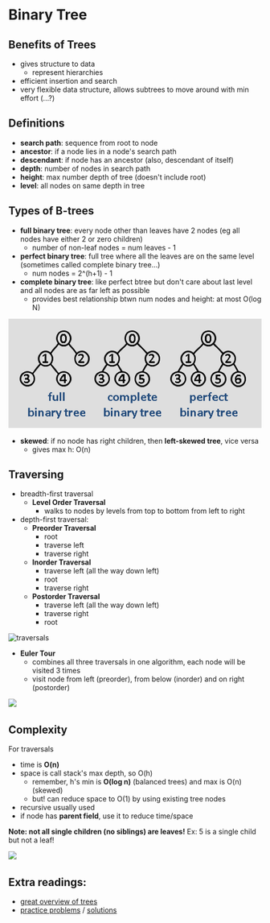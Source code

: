 # Binary Tree

## Benefits of Trees
- gives structure to data
  - represent hierarchies
- efficient insertion and search
- very flexible data structure, allows subtrees to move around with min effort (...?)

## Definitions
- **search path**: sequence from root to node
- **ancestor**: if a node lies in a node's search path
- **descendant**: if node has an ancestor (also, descendant of itself)
- **depth**: number of nodes in search path
- **height**: max number depth of tree (doesn't include root)
- **level**: all nodes on same depth in tree

## Types of B-trees
- **full binary tree**: every node other than leaves have 2 nodes (eg all nodes have either 2 or zero children)
  - number of non-leaf nodes = num leaves - 1
- **perfect binary tree**: full tree where all the leaves are on the same level (sometimes called complete binary tree...)
  - num nodes = 2^(h+1) - 1
- **complete binary tree**: like perfect btree but don't care about last level and all nodes are as far left as possible
  - provides best relationship btwn num nodes and height: at most O(log N)

![b-tree comparison](btree-comparisons.png)
- **skewed**: if no node has right children, then **left-skewed tree**, vice versa
  - gives max h: O(n)

## Traversing
- breadth-first traversal
  - **Level Order Traversal**
    - walks to nodes by levels from top to bottom from left to right
- depth-first traversal:
  - **Preorder Traversal**
    - root
    - traverse left
    - traverse right
  - **Inorder Traversal**
    - traverse left (all the way down left)
    - root
    - traverse right
  - **Postorder Traversal**
    - traverse left (all the way down left)
    - traverse right
    - root

![traversals](https://www.cs.cmu.edu/~adamchik/15-121/lectures/Trees/pix/traversals.bmp)


- **Euler Tour**
  - combines all three traversals in one algorithm, each node will be visited 3 times
  - visit node from left (preorder), from below (inorder) and on right (postorder)

![](https://www.cs.cmu.edu/~adamchik/15-121/lectures/Trees/pix/traversalEuler.bmp)

## Complexity
For traversals
  - time is **O(n)**
  - space is call stack's max depth, so O(h)
    - remember, h's min is **O(log n)** (balanced trees) and max is O(n) (skewed)
    - but! can reduce space to O(1) by using existing tree nodes
  - recursive usually used
  - if node has **parent field**, use it to reduce time/space

**Note: not all single children (no siblings) are leaves!**
Ex: 5 is a single child but not a leaf!

![](http://dyewrv1redcbt.cloudfront.net//wp-content/uploads/Binary-Tree.png)


## Extra readings:
- [great overview of trees](https://www.cs.cmu.edu/~adamchik/15-121/lectures/Trees/trees.html)
- [practice problems](https://www.cs.cmu.edu/~adamchik/15-121/lectures/Trees/questions.html) / [solutions](https://www.cs.cmu.edu/~adamchik/15-121/lectures/Trees/answers.html)
